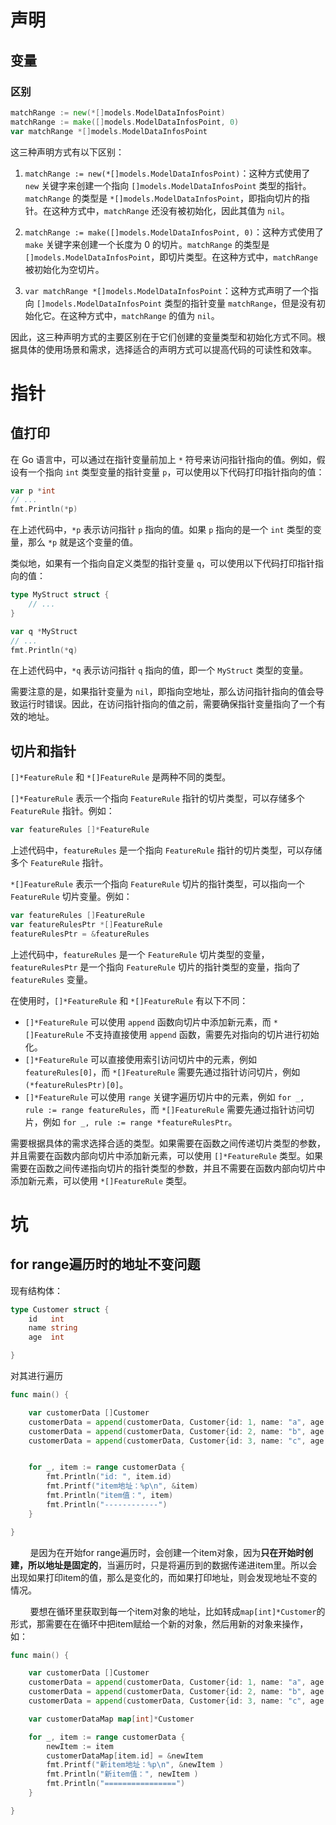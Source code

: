 # 声明

## 变量

### 区别

```go
matchRange := new(*[]models.ModelDataInfosPoint)
matchRange := make([]models.ModelDataInfosPoint, 0)
var matchRange *[]models.ModelDataInfosPoint
```

这三种声明方式有以下区别：

1. `matchRange := new(*[]models.ModelDataInfosPoint)`：这种方式使用了 `new` 关键字来创建一个指向 `[]models.ModelDataInfosPoint` 类型的指针。`matchRange` 的类型是 `*[]models.ModelDataInfosPoint`，即指向切片的指针。在这种方式中，`matchRange` 还没有被初始化，因此其值为 `nil`。

2. `matchRange := make([]models.ModelDataInfosPoint, 0)`：这种方式使用了 `make` 关键字来创建一个长度为 0 的切片。`matchRange` 的类型是 `[]models.ModelDataInfosPoint`，即切片类型。在这种方式中，`matchRange` 被初始化为空切片。

3. `var matchRange *[]models.ModelDataInfosPoint`：这种方式声明了一个指向 `[]models.ModelDataInfosPoint` 类型的指针变量 `matchRange`，但是没有初始化它。在这种方式中，`matchRange` 的值为 `nil`。

因此，这三种声明方式的主要区别在于它们创建的变量类型和初始化方式不同。根据具体的使用场景和需求，选择适合的声明方式可以提高代码的可读性和效率。

# 指针

## 值打印

在 Go 语言中，可以通过在指针变量前加上 `*` 符号来访问指针指向的值。例如，假设有一个指向 `int` 类型变量的指针变量 `p`，可以使用以下代码打印指针指向的值：

```go
var p *int
// ...
fmt.Println(*p)
```

在上述代码中，`*p` 表示访问指针 `p` 指向的值。如果 `p` 指向的是一个 `int` 类型的变量，那么 `*p` 就是这个变量的值。

类似地，如果有一个指向自定义类型的指针变量 `q`，可以使用以下代码打印指针指向的值：

```go
type MyStruct struct {
    // ...
}

var q *MyStruct
// ...
fmt.Println(*q)
```

在上述代码中，`*q` 表示访问指针 `q` 指向的值，即一个 `MyStruct` 类型的变量。

需要注意的是，如果指针变量为 `nil`，即指向空地址，那么访问指针指向的值会导致运行时错误。因此，在访问指针指向的值之前，需要确保指针变量指向了一个有效的地址。

## 切片和指针

`[]*FeatureRule` 和 `*[]FeatureRule` 是两种不同的类型。

`[]*FeatureRule` 表示一个指向 `FeatureRule` 指针的切片类型，可以存储多个 `FeatureRule` 指针。例如：

```go
var featureRules []*FeatureRule
```

上述代码中，`featureRules` 是一个指向 `FeatureRule` 指针的切片类型，可以存储多个 `FeatureRule` 指针。

`*[]FeatureRule` 表示一个指向 `FeatureRule` 切片的指针类型，可以指向一个 `FeatureRule` 切片变量。例如：

```go
var featureRules []FeatureRule
var featureRulesPtr *[]FeatureRule
featureRulesPtr = &featureRules
```

上述代码中，`featureRules` 是一个 `FeatureRule` 切片类型的变量，`featureRulesPtr` 是一个指向 `FeatureRule` 切片的指针类型的变量，指向了 `featureRules` 变量。

在使用时，`[]*FeatureRule` 和 `*[]FeatureRule` 有以下不同：

- `[]*FeatureRule` 可以使用 `append` 函数向切片中添加新元素，而 `*[]FeatureRule` 不支持直接使用 `append` 函数，需要先对指向的切片进行初始化。
- `[]*FeatureRule` 可以直接使用索引访问切片中的元素，例如 `featureRules[0]`，而 `*[]FeatureRule` 需要先通过指针访问切片，例如 `(*featureRulesPtr)[0]`。
- `[]*FeatureRule` 可以使用 `range` 关键字遍历切片中的元素，例如 `for _, rule := range featureRules`，而 `*[]FeatureRule` 需要先通过指针访问切片，例如 `for _, rule := range *featureRulesPtr`。

需要根据具体的需求选择合适的类型。如果需要在函数之间传递切片类型的参数，并且需要在函数内部向切片中添加新元素，可以使用 `[]*FeatureRule` 类型。如果需要在函数之间传递指向切片的指针类型的参数，并且不需要在函数内部向切片中添加新元素，可以使用 `*[]FeatureRule` 类型。

# 坑

## for range遍历时的地址不变问题

现有结构体：

```go
type Customer struct {
    id   int
    name string
    age  int

}
```

对其进行遍历

```go
func main() {

    var customerData []Customer
    customerData = append(customerData, Customer{id: 1, name: "a", age: 10})
    customerData = append(customerData, Customer{id: 2, name: "b", age: 20})
    customerData = append(customerData, Customer{id: 3, name: "c", age: 30})


    for _, item := range customerData {
        fmt.Println("id: ", item.id)
        fmt.Printf("item地址：%p\n", &item)
        fmt.Println("item值：", item)
        fmt.Println("------------")
    }

}
```

        是因为在开始for range遍历时，会创建一个item对象，因为**只在开始时创建，所以地址是固定的**，当遍历时，只是将遍历到的数据传递进item里。所以会出现如果打印item的值，那么是变化的，而如果打印地址，则会发现地址不变的情况。

        要想在循环里获取到每一个item对象的地址，比如转成`map[int]*Customer`的形式，那需要在在循环中把item赋给一个新的对象，然后用新的对象来操作，如：

```go
func main() {

    var customerData []Customer
    customerData = append(customerData, Customer{id: 1, name: "a", age: 10})
    customerData = append(customerData, Customer{id: 2, name: "b", age: 20})
    customerData = append(customerData, Customer{id: 3, name: "c", age: 30})

    var customerDataMap map[int]*Customer

    for _, item := range customerData {
        newItem := item
        customerDataMap[item.id] = &newItem
        fmt.Printf("新item地址：%p\n", &newItem )
        fmt.Println("新item值：", newItem )
        fmt.Println("================")
    }

}
```
